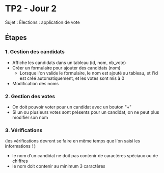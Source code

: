 # TP2 - Jour 2

Sujet : Élections : application de vote

## Étapes

### 1. Gestion des candidats

- Affiche les candidats dans un tableau (id, nom, nb_vote)
- Créer un formulaire pour ajouter des candidats (nom)
    - Lorsque l'on valide le formulaire, le nom est ajouté au tableau, et l'id est créé automatiquement, et les votes sont mis à 0
- Modification des noms

### 2. Gestion des votes

- On doit pouvoir voter pour un candidat avec un bouton "+"
- Si un ou plusieurs votes sont présents pour un candidat, on ne peut plus modifier son nom

### 3. Vérifications

(les vérifications devront se faire en même temps que l'on saisi les informations ! )
- le nom d'un candidat ne doit pas contenir de caractères spéciaux ou de chiffres
- le nom doit contenir au minimum 3 caractères




